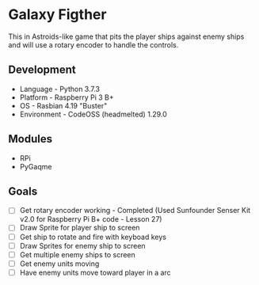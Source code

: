 # Galaxy Figther
This in Astroids-like game that pits the player ships against enemy ships and will use a rotary encoder to handle the controls.

## Development
- Language - Python 3.7.3
- Platform - Raspberry Pi 3 B+
- OS - Rasbian 4.19 "Buster"
- Environment - CodeOSS (headmelted) 1.29.0

## Modules
- RPi
- PyGaqme

## Goals
- [ ] Get rotary encoder working - Completed (Used Sunfounder Senser Kit v2.0 for Raspberry Pi B+ code - Lesson 27)
- [ ] Draw Sprite for player ship to screen
- [ ] Get ship to rotate and fire with keyboad keys
- [ ] Draw Sprites for enemy ship to screen
- [ ] Get multiple enemy ships to screen
- [ ] Get enemy units moving
- [ ] Have enemy units move toward player in a arc